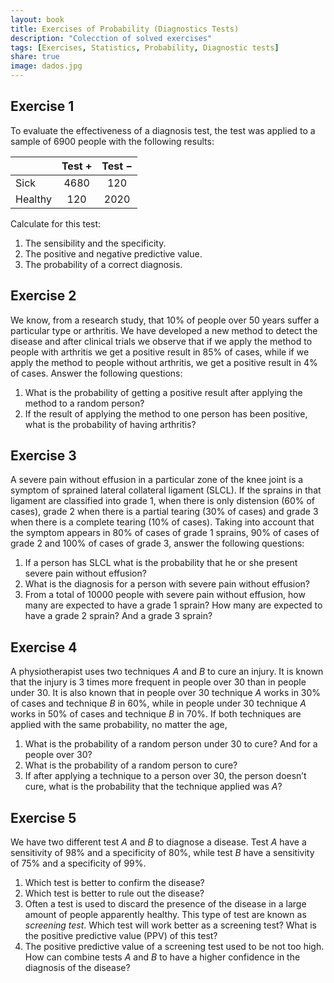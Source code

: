 ```yaml
---
layout: book
title: Exercises of Probability (Diagnostics Tests)
description: "Colecction of solved exercises"
tags: [Exercises, Statistics, Probability, Diagnostic tests]
share: true
image: dados.jpg
---
```




## Exercise 1
To evaluate the effectiveness of a diagnosis test, the test was applied to a sample of 6900 people with the following results:

|         | Test $+$ | Test $-$ |
|:--------|:----------:|:----------:|
| Sick    |    4680    |     120    |
| Healthy |     120    |    2020    |

Calculate for this test:

1.  The sensibility and the specificity.
2.  The positive and negative predictive value.
3.  The probability of a correct diagnosis.

## Exercise 2
We know, from a research study, that 10% of people over 50 years suffer a particular type or arthritis. We have developed a new method to detect the disease and after clinical trials we observe that if we apply the method to people with arthritis we get a positive result in 85% of cases, while if we apply the method to people without arthritis, we get a positive result in 4% of cases. Answer the following questions:

1.  What is the probability of getting a positive result after applying the method to a random person?
2.  If the result of applying the method to one person has been positive, what is the probability of having arthritis?

## Exercise 3
A severe pain without effusion in a particular zone of the knee joint is a symptom of sprained lateral collateral ligament (SLCL). If the sprains in that ligament are classified into grade 1, when there is only distension (60% of cases), grade 2 when there is a partial tearing (30% of cases) and grade 3 when there is a complete tearing (10% of cases). Taking into account that the symptom appears in 80% of cases of grade 1 sprains, 90% of cases of grade 2 and 100% of cases of grade 3, answer the following questions:

1.  If a person has SLCL what is the probability that he or she present severe pain without effusion?
2.  What is the diagnosis for a person with severe pain without effusion?
3.  From a total of 10000 people with severe pain without effusion, how many are expected to have a grade 1 sprain? How many are expected to have a grade 2 sprain? And a grade 3 sprain?

## Exercise 4
A physiotherapist uses two techniques $A$ and $B$ to cure an injury. It is known that the injury is 3 times more frequent in people over 30 than in people under 30. It is also known that in people over 30 technique $A$ works in 30% of cases and technique $B$ in 60%, while in people under 30 technique $A$ works in 50% of cases and technique $B$ in 70%. If both techniques are applied with the same probability, no matter the age,

1.  What is the probability of a random person under 30 to cure? And for a people over 30?
2.  What is the probability of a random person to cure?
3.  If after applying a technique to a person over 30, the person doesn’t cure, what is the probability that the technique applied was $A$?

## Exercise 5
We have two different test $A$ and $B$ to diagnose a disease. Test $A$ have a sensitivity of 98% and a specificity of 80%, while test $B$ have a sensitivity of 75% and a specificity of 99%.

1.  Which test is better to confirm the disease?
2.  Which test is better to rule out the disease?
3.  Often a test is used to discard the presence of the disease in a large amount of people apparently healthy. This type of test are known as *screening test*. Which test will work better as a screening test? What is the positive predictive value (PPV) of this test?
4.  The positive predictive value of a screening test used to be not too high. How can combine tests $A$ and $B$ to have a higher confidence in the diagnosis of the disease?



